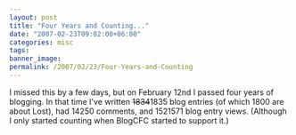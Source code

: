 ```yaml
---
layout: post
title: "Four Years and Counting..."
date: "2007-02-23T09:02:00+06:00"
categories: misc 
tags: 
banner_image: 
permalink: /2007/02/23/Four-Years-and-Counting
---
```


I missed this by a few days, but on February 12nd I passed four years of blogging. In that time I've written <strike>1834</strike>1835 blog entries (of which 1800 are about Lost), had 14250 comments, and 1521571 blog entry views. (Although I only started counting when BlogCFC started to support it.)